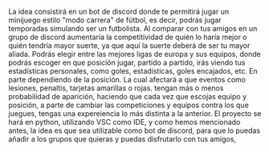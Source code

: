 La idea consistirá en un bot de discord donde te permitirá jugar un minijuego estilo "modo carrera" de fútbol, es decir, podrás jugar temporadas simulando ser un futbolista.
Al comparar con tus amigos en un grupo de discord aumentaría la competitividad de quién lo haría mejor o quién tendría mayor suerte, ya que aquí la suerte deberá de ser tu mayor aliada.
Podrás elegir entre las mejores ligas de europa y sus equipos, donde podrás escoger en que posición jugar, partido a partido, irás viendo tus estadísticas personales, como goles, estadísticas, goles encajados, etc. En parte dependiendo de la posición. La cual afectará a que eventos como lesiones, penaltis, tarjetas amarillas o rojas. tengan más o menos probabilidad de aparición, haciendo que cada vez que escojas equipo y posición, a parte de cambiar las competiciones y equipos contra los que juegues, tengas una expereiencia lo más distinta a la anterior.
El proyecto se hará en python, utilizando VSC como IDE, y como hemos mencionado antes, la idea es que sea utilizable como bot de discord, para que lo puedas añadir a los grupos que quieras y puedas disfrutarlo con tus amigos,
